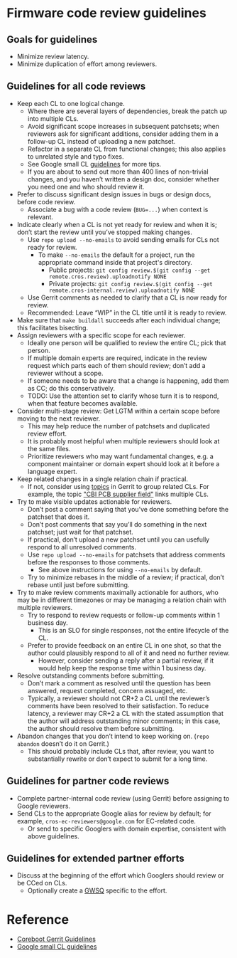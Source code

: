 # Firmware code review guidelines
## Goals for guidelines

* Minimize review latency.
* Minimize duplication of effort among reviewers.

## Guidelines for all code reviews

* Keep each CL to one logical change.
  * Where there are several layers of dependencies, break the patch up into
    multiple CLs.
  * Avoid significant scope increases in subsequent patchsets; when reviewers
    ask for significant additions, consider adding them in a follow-up CL
    instead of uploading a new patchset.
  * Refactor in a separate CL from functional changes; this also applies to
    unrelated style and typo fixes.
  * See Google small CL [guidelines][5] for more tips.
  * If you are about to send out more than 400 lines of non-trivial changes, and
    you haven’t written a design doc, consider whether you need one and who
    should review it.
* Prefer to discuss significant design issues in bugs or design docs, before
  code review.
  * Associate a bug with a code review (`BUG=...`) when context is relevant.
* Indicate clearly when a CL is not yet ready for review and when it is; don’t
  start the review until you’ve stopped making changes.
  * Use `repo upload --no-emails` to avoid sending emails for CLs not ready for
    review.
    * To make `--no-emails` the default for a project, run the appropriate
      command inside that project's directory.
      * Public projects: `git config review.$(git config --get
	remote.cros.review).uploadnotify NONE`
      * Private projects: `git config review.$(git config --get
	remote.cros-internal.review).uploadnotify NONE`
  * Use Gerrit comments as needed to clarify that a CL is now ready for review.
  * Recommended: Leave “WIP” in the CL title until it is ready to review.
* Make sure that `make buildall` succeeds after each individual change; this
  facilitates bisecting.
* Assign reviewers with a specific scope for each reviewer.
  * Ideally one person will be qualified to review the entire CL; pick that
    person.
  * If multiple domain experts are required, indicate in the review request
    which parts each of them should review; don’t add a reviewer without a
    scope.
  * If someone needs to be aware that a change is happening, add them as CC; do
    this conservatively.
  * TODO: Use the attention set to clarify whose turn it is to respond, when
    that feature becomes available.
* Consider multi-stage review: Get LGTM within a certain scope before moving to
  the next reviewer.
  * This may help reduce the number of patchsets and duplicated review effort.
  * It is probably most helpful when multiple reviewers should look at the same
    files.
  * Prioritize reviewers who may want fundamental changes, e.g. a component
    maintainer or domain expert should look at it before a language expert.
* Keep related changes in a single relation chain if practical.
  * If not, consider using [topics][2] in Gerrit to group related CLs. For
    example, the topic ["CBI PCB supplier field"][1] links multiple CLs.
* Try to make visible updates actionable for reviewers.
  * Don’t post a comment saying that you’ve done something before the patchset
    that does it.
  * Don’t post comments that say you’ll do something in the next patchset; just
    wait for that patchset.
  * If practical, don’t upload a new patchset until you can usefully respond to
    all unresolved comments.
  * Use `repo upload --no-emails` for patchsets that address comments before the
    responses to those comments.
    * See above instructions for using `--no-emails` by default.
  * Try to minimize rebases in the middle of a review; if practical, don’t
    rebase until just before submitting.
* Try to make review comments maximally actionable for authors, who may be in
  different timezones or may be managing a relation chain with multiple
  reviewers.
  * Try to respond to review requests or follow-up comments within 1 business
    day.
    * This is an SLO for single responses, not the entire lifecycle of the CL.
  * Prefer to provide feedback on an entire CL in one shot, so that the author
    could plausibly respond to all of it and need no further review.
    * However, consider sending a reply after a partial review, if it would help
      keep the response time within 1 business day.
* Resolve outstanding comments before submitting.
  * Don’t mark a comment as resolved until the question has been answered,
    request completed, concern assuaged, etc.
  * Typically, a reviewer should not CR+2 a CL until the reviewer’s comments
    have been resolved to their satisfaction. To reduce latency, a reviewer may
    CR+2 a CL with the stated assumption that the author will address
    outstanding minor comments; in this case, the author should resolve them
    before submitting.
* Abandon changes that you don’t intend to keep working on. (`repo abandon`
  doesn’t do it on Gerrit.)
  * This should probably include CLs that, after review, you want to
    substantially rewrite or don’t expect to submit for a long time.

## Guidelines for partner code reviews

* Complete partner-internal code review (using Gerrit) before assigning to
  Google reviewers.
* Send CLs to the appropriate Google alias for review by default; for example,
  `cros-ec-reviewers@google.com` for EC-related code.
  * Or send to specific Googlers with domain expertise, consistent with above
    guidelines.

## Guidelines for extended partner efforts

* Discuss at the beginning of the effort which Googlers should review or be CCed
  on CLs.
  * Optionally create a [GWSQ][4] specific to the effort.

# Reference

* [Coreboot Gerrit Guidelines][3]
* [Google small CL guidelines][5]

[1]: https://chromium-review.googlesource.com/q/topic:%2522CBI+PCB+supplier+field%2522
[2]: https://gerrit-review.googlesource.com/Documentation/intro-user.html#topics
[3]: https://doc.coreboot.org/getting_started/gerrit_guidelines.html
[4]: https://g3doc.corp.google.com/gws/tools/gwsq/v3/g3doc/gerrit.md
[5]: https://google.github.io/eng-practices/review/developer/small-cls.html

